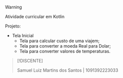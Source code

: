 > [!WARNING]
> Atividade curricular em Kotlin

Projeto:
- Tela Inicial
  - Tela para calcular custo de uma viajem;
  - Tela para converter a moeda Real para Dolar;
  - Tela para converter valores de temperaturas.
 
> [!DISCENTE]
> 
> Samuel Luiz Martins dos Santos | 1091392223033
